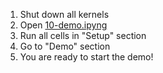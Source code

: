 1. Shut down all kernels
2. Open [10-demo.ipyng](./10-demo.ipyng)
3. Run all cells in "Setup" section
4. Go to "Demo" section
5. You are ready to start the demo!